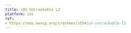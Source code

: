 ```yaml
---
title: iOS UnCrackable L2
platform: ios
ref:
- https://mas.owasp.org/crackmes/iOS#ios-uncrackable-l2
---
```

